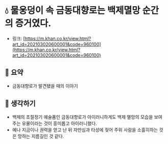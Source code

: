 # 💧 물웅덩이 속 금동대향로는 백제멸망 순간의 증거였다.

- 링크: [https://m.khan.co.kr/view.html?art_id=202103020600001&code=960100](https://m.khan.co.kr/view.html?art_id=202103020600001&code=960100)

## 📝 요약 
- 금동대향로가 발견됐을 때의 이야기  
  
## 🤔 생각하기  
- 백제의 초절정기 예술품인 금동대향로가 아이러니하게도 백제 멸망의 모습을 보여주는 유물이라는 것이 흥미롭고 아이러니했다.  
- 예나 지금이나 권력을 얻고 난 뒤 자만심과 타성에 젖어 주위 사람을 소흘히하는 것은 망하는 지름길인 것 같다.  